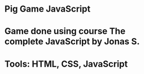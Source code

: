 # Pig Game JavaScript
# Game done using course The complete JavaScript by Jonas S.
# Tools: HTML, CSS, JavaScript
 
